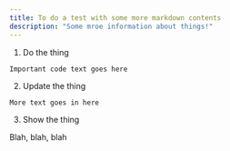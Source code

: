 ```yaml
---
title: To do a test with some more markdown contents
description: "Some mroe information about things!"
---
```


1. Do the thing

```
Important code text goes here
```

2. Update the thing

```
More text goes in here
```

3. Show the thing

Blah, blah, blah